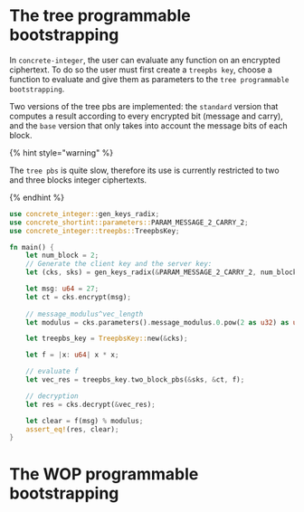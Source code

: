 # The tree programmable bootstrapping

In `concrete-integer`, the user can evaluate any function on an encrypted ciphertext. To do so the user must first
create a `treepbs key`, choose a function to evaluate and give them as parameters to the `tree programmable bootstrapping`.

Two versions of the tree pbs are implemented: the `standard` version that computes a result according to every encrypted
bit (message and carry), and the `base` version that only takes into account the message bits of each block.

{% hint style="warning" %}

The `tree pbs` is quite slow, therefore its use is currently restricted to two and three blocks integer ciphertexts.

{% endhint %}

```rust
use concrete_integer::gen_keys_radix;
use concrete_shortint::parameters::PARAM_MESSAGE_2_CARRY_2;
use concrete_integer::treepbs::TreepbsKey;

fn main() {
    let num_block = 2;
    // Generate the client key and the server key:
    let (cks, sks) = gen_keys_radix(&PARAM_MESSAGE_2_CARRY_2, num_block);

    let msg: u64 = 27;
    let ct = cks.encrypt(msg);
    
    // message_modulus^vec_length
    let modulus = cks.parameters().message_modulus.0.pow(2 as u32) as u64;

    let treepbs_key = TreepbsKey::new(&cks);

    let f = |x: u64| x * x;

    // evaluate f
    let vec_res = treepbs_key.two_block_pbs(&sks, &ct, f);

    // decryption
    let res = cks.decrypt(&vec_res);

    let clear = f(msg) % modulus;
    assert_eq!(res, clear);
}
```

# The WOP programmable bootstrapping

